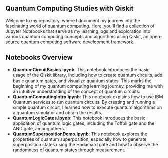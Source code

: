 ## Quantum Computing Studies with Qiskit

Welcome to my repository, where I document my journey into the fascinating world of quantum computing. Here, you'll find a collection of Jupyter Notebooks that serve as my learning logs and exploration into various quantum computing concepts and algorithms using Qiskit, an open-source quantum computing software development framework.

## Notebooks Overview

- **QuantumCircuitBasics.ipynb**: This notebook introduces the basic usage of the Qiskit library, including how to create quantum circuits, add basic quantum gates, and visualize quantum states. This marks the beginning of my quantum computing learning journey, providing me with an intuitive understanding of the concept of quantum circuits.
- **QuantumComputingIntro.ipynb**: This notebook explains how to use IBM Quantum services to run quantum circuits. By creating and running a simple quantum circuit, I learned how to execute quantum algorithms on a quantum simulator and obtain the results.
- **QuantumLogicGates.ipynb**: This notebook introduces the basic application of quantum logic gates, including the Toffoli gate and the AND gate, among others.
- **QuantumSuperpositionDemo.ipynb**: This notebook explores the properties of quantum superposition, especially how to generate superposition states using the Hadamard gate and how to observe the randomness of quantum states through measurement.

